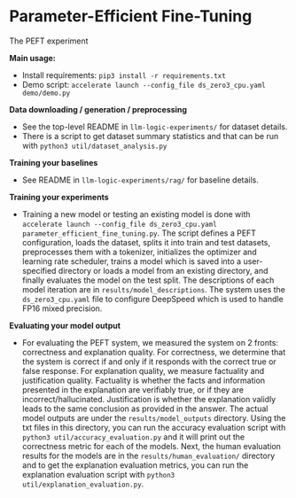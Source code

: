 # Parameter-Efficient Fine-Tuning
The PEFT experiment

**Main usage:**
  - Install requirements: `pip3 install -r requirements.txt`
  - Demo script: `accelerate launch --config_file ds_zero3_cpu.yaml demo/demo.py`

**Data downloading / generation / preprocessing**
  - See the top-level README in `llm-logic-experiments/` for dataset details. 
  - There is a script to get dataset summary statistics and that can be run with `python3 util/dataset_analysis.py`

**Training your baselines**
  - See README in `llm-logic-experiments/rag/` for baseline details. 
 
**Training your experiments**
  - Training a new model or testing an existing model is done with `accelerate launch --config_file ds_zero3_cpu.yaml parameter_efficient_fine_tuning.py`. The script defines a PEFT configuration, loads the dataset, splits it into train and test datasets, preprocesses them with a tokenizer, initializes the optimizer and learning rate scheduler, trains a model which is saved into a user-specified directory or loads a model from an existing directory, and finally evaluates the model on the test split. The descriptions of each model iteration are in `results/model_descriptions`. The system uses the `ds_zero3_cpu.yaml` file to configure DeepSpeed which is used to handle FP16 mixed precision. 

**Evaluating your model output**
  - For evaluating the PEFT system, we measured the system on 2 fronts: correctness and explanation quality. For correctness, we determine that the system is correct if and only if it responds with the correct true or false response. For explanation quality, we measure factuality and justification quality. Factuality is whether the facts and information presented in the explanation are verifiably true, or if they are incorrect/hallucinated. Justification is whether the explanation validly leads to the same conclusion as provided in the answer. The actual model outputs are under the `results/model_outputs` directory. Using the txt files in this directory, you can run the accuracy evaluation script with `python3 util/accuracy_evaluation.py` and it will print out the correctness metric for each of the models. Next, the human evaluation results for the models are in the `results/human_evaluation/` directory and to get the explanation evaluation metrics, you can run the explanation evaluation script with `python3 util/explanation_evaluation.py`. 
 
